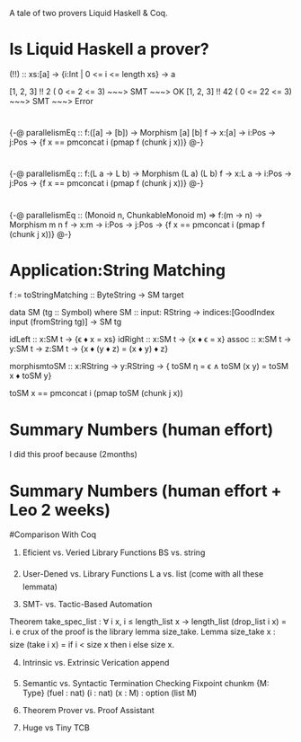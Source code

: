 A tale of two provers
 Liquid Haskell & Coq. 
 
# Is Liquid Haskell a prover? 

(!!) :: xs:[a] -> {i:Int | 0 <= i <= length xs} -> a

[1, 2, 3] !! 2  ( 0 <= 2 <= 3) ~~~> SMT ~~~> OK 
[1, 2, 3] !! 42 ( 0 <= 22 <= 3) ~~~> SMT ~~~> Error 

# 
{-@ parallelismEq :: f:([a] -> [b]) -> Morphism [a] [b] f 
                  -> x:[a] -> i:Pos -> j:Pos
                  -> {f x == pmconcat i (pmap f (chunk j x))} @-}
                  
# 
{-@ parallelismEq :: f:(L a -> L b) -> Morphism (L a) (L b) f 
                  -> x:L a -> i:Pos -> j:Pos
                  -> {f x == pmconcat i (pmap f (chunk j x))} @-}

# 
{-@ parallelismEq :: (Monoid n, ChunkableMonoid m)
                  => f:(m -> n) -> Morphism m n f 
                  -> x:m -> i:Pos -> j:Pos
                  -> {f x == pmconcat i (pmap f (chunk j x))} @-}

# Application:String Matching 

f := toStringMatching :: ByteString -> SM target

data SM (tg :: Symbol) where
SM :: input: RString
→ indices:[GoodIndex input (fromString tg)]
→ SM tg

idLeft :: x:SM t → {ϵ ♦ x = xs}
idRight :: x:SM t → {x ♦ ϵ = x}
assoc :: x:SM t → y:SM t → z:SM t
→ {x ♦ (y ♦ z) = (x ♦ y) ♦ z}


morphismtoSM :: x:RString → y:RString →
{ toSM η = ϵ ∧ toSM (x
y) = toSM x ♦ toSM y}

toSM x == pmconcat i (pmap toSM (chunk j x))


# Summary Numbers (human effort)
I did this proof because (2months)
# Summary Numbers (human effort + Leo 2 weeks)


#Comparison With Coq 

1. Eficient vs. Veried Library Functions
  BS vs. string

2. User-Dened vs. Library Functions
L a vs. list (come with all these lemmata) 

3. SMT- vs. Tactic-Based Automation

Theorem take_spec_list :
∀ i x, i ≤ length_list x →
length_list (drop_list i x) = i.
e crux of the proof is the library lemma size_take.
Lemma size_take x : size (take i x) =
if i < size x then i else size x.

4.  Intrinsic vs. Extrinsic Verication
append


5. Semantic vs. Syntactic Termination Checking
Fixpoint chunkm {M: Type} (fuel : nat)
(i : nat) (x : M) : option (list M)

6. Theorem Prover vs. Proof Assistant
7. Huge vs Tiny TCB

